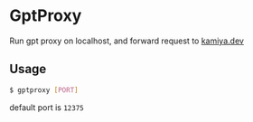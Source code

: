 # GptProxy

Run gpt proxy on localhost, and forward request to [kamiya.dev](kamiya.dev)

## Usage

```sh
$ gptproxy [PORT]
```

default port is `12375`